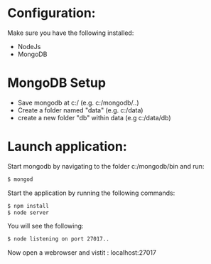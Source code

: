# Configuration:
Make sure you have the following installed:
- NodeJs
- MongoDB 

# MongoDB Setup
- Save mongodb at c:/ (e.g. c:/mongodb/..)
- Create a folder named "data" (e.g. c:/data)
- create  a new folder "db" within data (e.g c:/data/db)
        
# Launch application:

Start mongodb by navigating to the folder c:/mongodb/bin and run:
```sh
$ mongod
```

Start the application by running the following commands:
```sh
$ npm install
$ node server
```

You will see the following:
```sh
$ node listening on port 27017..
```


Now open a webrowser and vistit : localhost:27017



